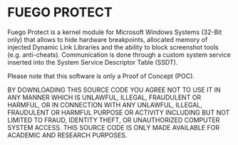 # FUEGO PROTECT
Fuego Protect is a kernel module for Microsoft Windows Systems (32-Bit only) that allows to hide hardware breakpoints, allocated memory of injected Dynamic Link Libraries and the ability to block screenshot tools (e.g. anti-cheats). Communication is done through a custom system service inserted into the System Service Descriptor Table (SSDT).

Please note that this software is only a Proof of Concept (POC).

BY DOWNLOADING THIS SOURCE CODE YOU AGREE NOT TO USE IT IN ANY MANNER WHICH IS UNLAWFUL, ILLEGAL, FRAUDULENT OR HARMFUL, OR IN CONNECTION WITH ANY UNLAWFUL, ILLEGAL, FRAUDULENT OR HARMFUL PURPOSE OR ACTIVITY INCLUDING BUT NOT LIMITED TO FRAUD, IDENTITY THEFT, OR UNAUTHORIZED COMPUTER SYSTEM ACCESS. THIS SOURCE CODE IS ONLY MADE AVAILABLE FOR ACADEMIC AND RESEARCH PURPOSES.
